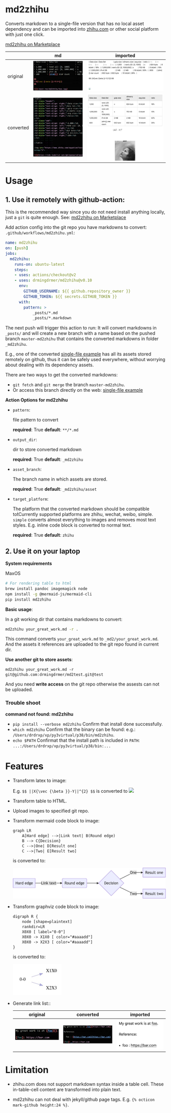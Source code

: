 # md2zhihu

Converts markdown to a single-file version that has no local asset dependency
and can be imported into [zhihu.com](zhihu.com) or other social platform with just one click.

[md2zhihu on Marketplace](https://github.com/marketplace/actions/md2zhihu)

|           | md                    | imported               |
| :--       | :-:                   | :-:                    |
| original  | ![](assets/md.png)    | ![](assets/before.png) |
| converted | ![](assets/built.png) | ![](assets/after.png)  |

# Usage

## 1. Use it remotely with github-action:

This is the recommended way since you do not need install anything locally, just
a `git` is quite enough.  See: [md2zhihu on Marketplace](https://github.com/marketplace/actions/md2zhihu)

Add action config into the git repo you have markdowns to convert:
`.github/workflows/md2zhihu.yml`:

```yaml
name: md2zhihu
on: [push]
jobs:
  md2zhihu:
    runs-on: ubuntu-latest
    steps:
    - uses: actions/checkout@v2
    - uses: drmingdrmer/md2zhihu@v0.10
      env:
        GITHUB_USERNAME: ${{ github.repository_owner }}
        GITHUB_TOKEN: ${{ secrets.GITHUB_TOKEN }}
      with:
        pattern: >
            _posts/*.md
            _posts/*.markdown
```

The next push will trigger this action to run:
It will convert markdowns in `_posts/` and will create a new branch with a name
based on the pushed branch `master-md2zhihu` that contains the converted markdowns in folder `_md2zhihu`.

E.g., one of the converted [single-file example](https://github.com/drmingdrmer/drmingdrmer.github.io/blob/master/_md2zhihu/dict-cmp.md) has all its assets stored
remotely on github, thus it can be safely used everywhere, without worrying
about dealing with its dependency assets.

There are two ways to get the converted markdowns:
- `git fetch` and `git merge` the branch `master-md2zhihu`.
- Or access this branch directly on the web:
  [single-file example](https://github.com/drmingdrmer/drmingdrmer.github.io/blob/master/_md2zhihu/dict-cmp.md)

**Action Options for md2zhihu**

-   `pattern`:

    file pattern to convert

    **required**: True
    **default**: `**/*.md`

-   `output_dir`:

    dir to store converted markdown

    **required**: True
    **default**: `_md2zhihu`

-   `asset_branch`:

    The branch name in which assets are stored.

    **required**: True
    **default**: `_md2zhihu/asset`

-   `target_platform`:

    The platform that the converted markdown should be compatible toṫCurrently supported platforms are zhihu, wechat, weibo, simple. `simple` converts almost everything to images and removes most text styles. E.g. inline code block is converted to normal text.

    **required**: True
    **default**: `zhihu`


## 2. Use it on your laptop

**System requirements**

MaxOS

```sh
# For rendering table to html
brew install pandoc imagemagick node
npm install -g @mermaid-js/mermaid-cli
pip install md2zhihu
```

**Basic usage**:

In a git working dir that contains markdowns to convert:

```sh
md2zhihu your_great_work.md -r .
```

This command converts `your_great_work.md` to `_md2/your_great_work.md`.
And the assets it references are uploaded to the git repo found in current dir.


**Use another git to store assets**:

```
md2zhihu your_great_work.md -r git@github.com:drmingdrmer/md2test.git@test
```

And you need **write access** on the git repo otherwise the assests can not be
uploaded.

### Trouble shoot

**command not found: md2zhihu**

- `pip install --verbose md2zhihu` Confirm that install done successfully.
- `which md2zhihu` Confirm that the binary can be found: e.g.: `/Users/drdrxp/xp/py3virtual/p38/bin/md2zhihu`.
- `echo $PATH` Confirmat that the install path is included in `PATH`: `...:/Users/drdrxp/xp/py3virtual/p38/bin:...`

# Features

- Transform latex to image:

  E.g. ` $$ ||X{\vec {\beta }}-Y||^{2} $$ ` is converted to 
  ![](https://www.zhihu.com/equation?tex=%7C%7CX%7B%5Cvec%20%7B%5Cbeta%20%7D%7D-Y%7C%7C%5E%7B2%7D)

- Transform table to HTML.

- Upload images to specified git repo.

- Transform mermaid code block to image:

    ```mermaid
    graph LR
        A[Hard edge] -->|Link text| B(Round edge)
        B --> C{Decision}
        C -->|One| D[Result one]
        C -->|Two| E[Result two]
    ```

    is converted to:

    ![](assets/mermaid.jpg)


- Transform graphviz code block to image:

    ```graphviz
    digraph R {
        node [shape=plaintext]
        rankdir=LR
        X0X0 [ label="0-0"]
        X0X0 -> X1X0 [ color="#aaaadd"]
        X0X0 -> X2X3 [ color="#aaaadd"]
    }
    ```
    is converted to:

    ![](assets/graphviz.jpg)


-   Generate link list::

    | original | converted | imported |
    | :-: | :-: | :-: |
    | ![](assets/ref-list/src.png) | ![](assets/ref-list/dst.png) | ![](assets/ref-list/imported.png) |


# Limitation

- zhihu.com does not support markdown syntax inside a table cell.
  These in-table-cell content are transformed into plain text.

- md2zhihu can not deal with jekyll/github page tags. E.g. `{% octicon mark-github height:24 %}`.
